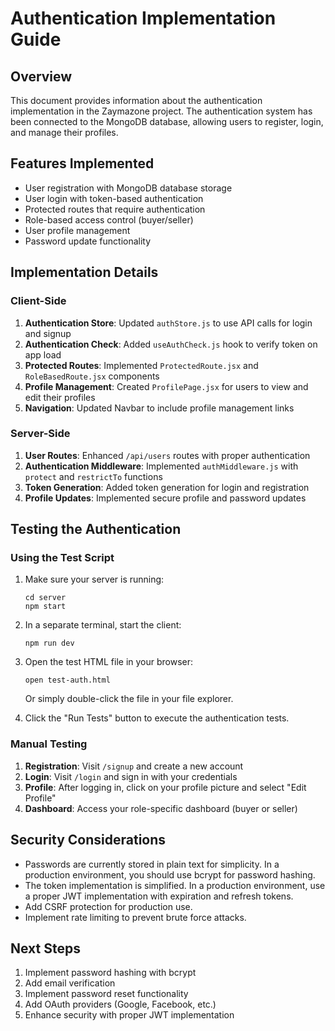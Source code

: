 # Authentication Implementation Guide

## Overview

This document provides information about the authentication implementation in the Zaymazone project. The authentication system has been connected to the MongoDB database, allowing users to register, login, and manage their profiles.

## Features Implemented

- User registration with MongoDB database storage
- User login with token-based authentication
- Protected routes that require authentication
- Role-based access control (buyer/seller)
- User profile management
- Password update functionality

## Implementation Details

### Client-Side

1. **Authentication Store**: Updated `authStore.js` to use API calls for login and signup
2. **Authentication Check**: Added `useAuthCheck.js` hook to verify token on app load
3. **Protected Routes**: Implemented `ProtectedRoute.jsx` and `RoleBasedRoute.jsx` components
4. **Profile Management**: Created `ProfilePage.jsx` for users to view and edit their profiles
5. **Navigation**: Updated Navbar to include profile management links

### Server-Side

1. **User Routes**: Enhanced `/api/users` routes with proper authentication
2. **Authentication Middleware**: Implemented `authMiddleware.js` with `protect` and `restrictTo` functions
3. **Token Generation**: Added token generation for login and registration
4. **Profile Updates**: Implemented secure profile and password updates

## Testing the Authentication

### Using the Test Script

1. Make sure your server is running:
   ```
   cd server
   npm start
   ```

2. In a separate terminal, start the client:
   ```
   npm run dev
   ```

3. Open the test HTML file in your browser:
   ```
   open test-auth.html
   ```
   Or simply double-click the file in your file explorer.

4. Click the "Run Tests" button to execute the authentication tests.

### Manual Testing

1. **Registration**: Visit `/signup` and create a new account
2. **Login**: Visit `/login` and sign in with your credentials
3. **Profile**: After logging in, click on your profile picture and select "Edit Profile"
4. **Dashboard**: Access your role-specific dashboard (buyer or seller)

## Security Considerations

- Passwords are currently stored in plain text for simplicity. In a production environment, you should use bcrypt for password hashing.
- The token implementation is simplified. In a production environment, use a proper JWT implementation with expiration and refresh tokens.
- Add CSRF protection for production use.
- Implement rate limiting to prevent brute force attacks.

## Next Steps

1. Implement password hashing with bcrypt
2. Add email verification
3. Implement password reset functionality
4. Add OAuth providers (Google, Facebook, etc.)
5. Enhance security with proper JWT implementation
